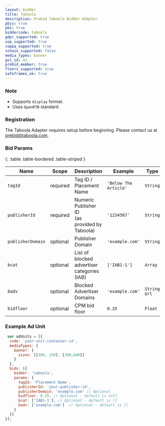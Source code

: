 ```yaml
---
layout: bidder
title: Taboola
description: Prebid Taboola Bidder Adapter
pbjs: true
pbs: true
biddercode: taboola
gdpr_supported: true
usp_supported: true
coppa_supported: true
schain_supported: false
media_types: banner
gvl_id: 42
prebid_member: true
floors_supported: true
safeframes_ok: true
---
```


### Note
- Supports `display` format.
- Uses `OpenRTB` standard.

### Registration

The Taboola Adapter requires setup before beginning. Please contact us at prebid@taboola.com.

### Bid Params

{: .table .table-bordered .table-striped }

| Name              | Scope    | Description                                       | Example               | Type         |
|-------------------|----------|---------------------------------------------------|-----------------------|--------------|
| `tagId`           | required | Tag ID / Placement Name <br>                      | `'Below The Article'` | `String`     |
| `publisherId`     | required | Numeric Publisher ID <br>(as provided by Taboola) | `'1234567'`           | `String`     |
| `publisherDomain` | optional | Publisher Domain                                  | `'example.com'`       | `String`     |
| `bcat`            | optional | List of blocked advertiser categories (IAB)       | `['IAB1-1']`          | `Array`      |
| `badv`            | optional | Blocked Advertiser Domains                        | `'example.com'`       | `String Url` |
| `bidfloor`        | optional | CPM bid floor                                     | `0.25`                | `Float`      |


### Example Ad Unit
```javascript
 var adUnits = [{
  code: 'your-unit-container-id',
  mediaTypes: {
    banner: {
      sizes: [[300, 250], [300,600]]
    }
  },
  bids: [{
    bidder: 'taboola',
    params: {
      tagId: 'Placement Name',
      publisherId: 'your-publisher-id',
      publisherDomain: 'example.com' // Optional 
      bidfloor: 0.25, // Optional - default is null
      bcat: ['IAB1-1'], // Optional - default is []
      badv: ['example.com']  // Optional - default is []
    }
  }]
}];
```
